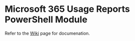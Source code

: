 # Microsoft 365 Usage Reports PowerShell Module <!-- omit in toc -->

Refer to the [Wiki](https://github.com/junecastillote/PS-Microsoft-365-Usage-Report/wiki) page for documenation.
